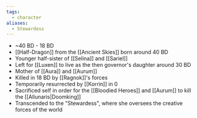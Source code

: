 ```yaml
---
tags:
  - character
aliases:
  - Stewardess
---
```

- ~40 BD - 18 BD
- [[Half-Dragon]] from the [[Ancient Skies]] born around 40 BD
- Younger half-sister of [[Selina]] and [[Sariel]]
- Left for [[Luxen]] to live as the then governor's daughter around 30 BD
- Mother of [[Aura]] and [[Aurum]]
- Killed in 18 BD by [[Ragnok]]'s forces
- Temporarily resurrected by [[Korrin]] in 0
- Sacrificed self in order for the [[Bloodied Heroes]] and [[Aurum]] to kill the [[Allunaris|Doomking]]
- Transcended to the "Stewardess", where she oversees the creative forces of the world

